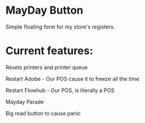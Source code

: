 # MayDay Button
Simple floating form for my store's registers.

# Current features:

Resets printers and printer queue

Restart Adobe - Our POS cause it to freeze all the time

Restart Flowhub - Our POS, is literally a POS

Mayday Parade

Big read button to cause panic
